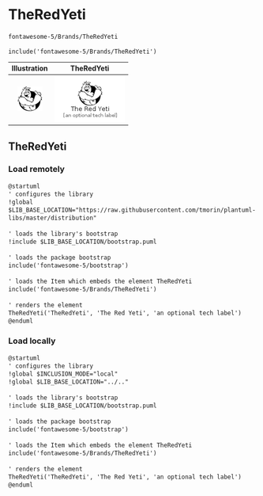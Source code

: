 # TheRedYeti


```text
fontawesome-5/Brands/TheRedYeti
```

```text
include('fontawesome-5/Brands/TheRedYeti')
```



| Illustration | TheRedYeti |
| :---: | :---: |
| ![illustration for Illustration](../../fontawesome-5/Brands/TheRedYeti.png) | ![illustration for TheRedYeti](../../fontawesome-5/Brands/TheRedYeti.Local.png) |




## TheRedYeti

### Load remotely
```plantuml
@startuml
' configures the library
!global $LIB_BASE_LOCATION="https://raw.githubusercontent.com/tmorin/plantuml-libs/master/distribution"

' loads the library's bootstrap
!include $LIB_BASE_LOCATION/bootstrap.puml

' loads the package bootstrap
include('fontawesome-5/bootstrap')

' loads the Item which embeds the element TheRedYeti
include('fontawesome-5/Brands/TheRedYeti')

' renders the element
TheRedYeti('TheRedYeti', 'The Red Yeti', 'an optional tech label')
@enduml
```

### Load locally
```plantuml
@startuml
' configures the library
!global $INCLUSION_MODE="local"
!global $LIB_BASE_LOCATION="../.."

' loads the library's bootstrap
!include $LIB_BASE_LOCATION/bootstrap.puml

' loads the package bootstrap
include('fontawesome-5/bootstrap')

' loads the Item which embeds the element TheRedYeti
include('fontawesome-5/Brands/TheRedYeti')

' renders the element
TheRedYeti('TheRedYeti', 'The Red Yeti', 'an optional tech label')
@enduml
```

